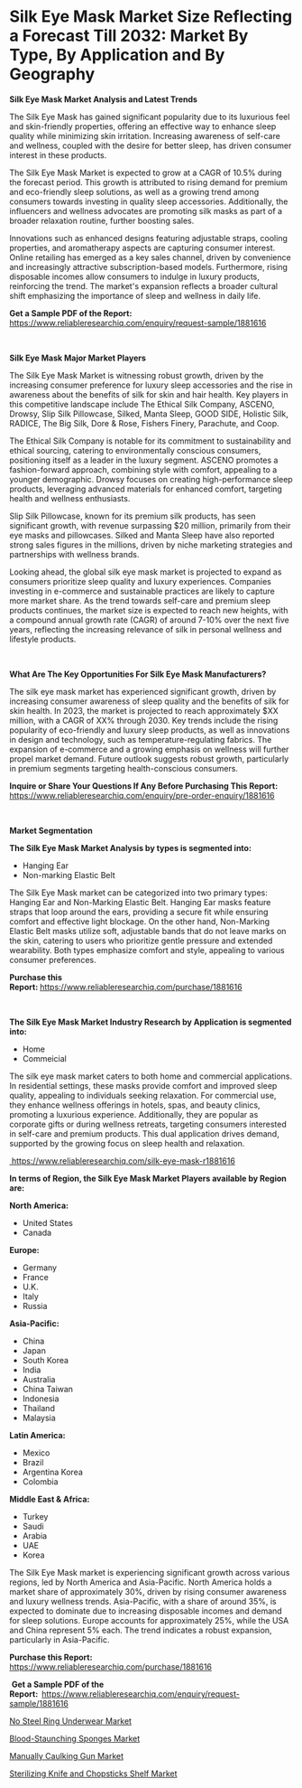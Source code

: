 <p><h1>Silk Eye Mask Market Size Reflecting a Forecast Till 2032: Market By Type, By Application and By Geography</h1></p><p><strong>Silk Eye Mask Market Analysis and Latest Trends</strong></p>
<p><p>The Silk Eye Mask has gained significant popularity due to its luxurious feel and skin-friendly properties, offering an effective way to enhance sleep quality while minimizing skin irritation. Increasing awareness of self-care and wellness, coupled with the desire for better sleep, has driven consumer interest in these products.</p><p>The Silk Eye Mask Market is expected to grow at a CAGR of 10.5% during the forecast period. This growth is attributed to rising demand for premium and eco-friendly sleep solutions, as well as a growing trend among consumers towards investing in quality sleep accessories. Additionally, the influencers and wellness advocates are promoting silk masks as part of a broader relaxation routine, further boosting sales.</p><p>Innovations such as enhanced designs featuring adjustable straps, cooling properties, and aromatherapy aspects are capturing consumer interest. Online retailing has emerged as a key sales channel, driven by convenience and increasingly attractive subscription-based models. Furthermore, rising disposable incomes allow consumers to indulge in luxury products, reinforcing the trend. The market's expansion reflects a broader cultural shift emphasizing the importance of sleep and wellness in daily life.</p></p>
<p><strong>Get a Sample PDF of the Report:&nbsp;</strong> <a href="https://www.reliableresearchiq.com/enquiry/request-sample/1881616?utm_campaign=103&utm_medium=2&utm_source=Github&utm_content=ia&utm_term=10022025&utm_id=silk-eye-mask">https://www.reliableresearchiq.com/enquiry/request-sample/1881616</a></p>
<p>&nbsp;</p>
<p><strong>Silk Eye Mask Major Market Players</strong></p>
<p><p>The Silk Eye Mask Market is witnessing robust growth, driven by the increasing consumer preference for luxury sleep accessories and the rise in awareness about the benefits of silk for skin and hair health. Key players in this competitive landscape include The Ethical Silk Company, ASCENO, Drowsy, Slip Silk Pillowcase, Silked, Manta Sleep, GOOD SIDE, Holistic Silk, RADICE, The Big Silk, Dore & Rose, Fishers Finery, Parachute, and Coop.</p><p>The Ethical Silk Company is notable for its commitment to sustainability and ethical sourcing, catering to environmentally conscious consumers, positioning itself as a leader in the luxury segment. ASCENO promotes a fashion-forward approach, combining style with comfort, appealing to a younger demographic. Drowsy focuses on creating high-performance sleep products, leveraging advanced materials for enhanced comfort, targeting health and wellness enthusiasts.</p><p>Slip Silk Pillowcase, known for its premium silk products, has seen significant growth, with revenue surpassing $20 million, primarily from their eye masks and pillowcases. Silked and Manta Sleep have also reported strong sales figures in the millions, driven by niche marketing strategies and partnerships with wellness brands.</p><p>Looking ahead, the global silk eye mask market is projected to expand as consumers prioritize sleep quality and luxury experiences. Companies investing in e-commerce and sustainable practices are likely to capture more market share. As the trend towards self-care and premium sleep products continues, the market size is expected to reach new heights, with a compound annual growth rate (CAGR) of around 7-10% over the next five years, reflecting the increasing relevance of silk in personal wellness and lifestyle products.</p></p>
<p>&nbsp;</p>
<p><strong>What Are The Key Opportunities For Silk Eye Mask Manufacturers?</strong></p>
<p><p>The silk eye mask market has experienced significant growth, driven by increasing consumer awareness of sleep quality and the benefits of silk for skin health. In 2023, the market is projected to reach approximately $XX million, with a CAGR of XX% through 2030. Key trends include the rising popularity of eco-friendly and luxury sleep products, as well as innovations in design and technology, such as temperature-regulating fabrics. The expansion of e-commerce and a growing emphasis on wellness will further propel market demand. Future outlook suggests robust growth, particularly in premium segments targeting health-conscious consumers.</p></p>
<p><strong>Inquire or Share Your Questions If Any Before Purchasing This Report:</strong> <a href="https://www.reliableresearchiq.com/enquiry/pre-order-enquiry/1881616?utm_campaign=103&utm_medium=2&utm_source=Github&utm_content=ia&utm_term=10022025&utm_id=silk-eye-mask">https://www.reliableresearchiq.com/enquiry/pre-order-enquiry/1881616</a></p>
<p>&nbsp;</p>
<p><strong>Market Segmentation</strong></p>
<p><strong>The Silk Eye Mask Market Analysis by types is segmented into:</strong></p>
<p><ul><li>Hanging Ear</li><li>Non-marking Elastic Belt</li></ul></p>
<p><p>The Silk Eye Mask market can be categorized into two primary types: Hanging Ear and Non-Marking Elastic Belt. Hanging Ear masks feature straps that loop around the ears, providing a secure fit while ensuring comfort and effective light blockage. On the other hand, Non-Marking Elastic Belt masks utilize soft, adjustable bands that do not leave marks on the skin, catering to users who prioritize gentle pressure and extended wearability. Both types emphasize comfort and style, appealing to various consumer preferences.</p></p>
<p><strong>Purchase this Report:&nbsp;</strong><a href="https://www.reliableresearchiq.com/purchase/1881616?utm_campaign=103&utm_medium=2&utm_source=Github&utm_content=ia&utm_term=10022025&utm_id=silk-eye-mask">https://www.reliableresearchiq.com/purchase/1881616</a></p>
<p>&nbsp;</p>
<p><strong>The Silk Eye Mask Market Industry Research by Application is segmented into:</strong></p>
<p><ul><li>Home</li><li>Commeicial</li></ul></p>
<p><p>The silk eye mask market caters to both home and commercial applications. In residential settings, these masks provide comfort and improved sleep quality, appealing to individuals seeking relaxation. For commercial use, they enhance wellness offerings in hotels, spas, and beauty clinics, promoting a luxurious experience. Additionally, they are popular as corporate gifts or during wellness retreats, targeting consumers interested in self-care and premium products. This dual application drives demand, supported by the growing focus on sleep health and relaxation.</p></p>
<p><a href="https://www.reliableresearchiq.com/silk-eye-mask-r1881616?utm_campaign=103&utm_medium=2&utm_source=Github&utm_content=ia&utm_term=10022025&utm_id=silk-eye-mask">&nbsp;https://www.reliableresearchiq.com/silk-eye-mask-r1881616</a></p>
<p><strong>In terms of Region, the Silk Eye Mask Market Players available by Region are:</strong></p>
<p>
    <p> <strong> North America: </strong>
        <ul>
            <li>United States</li>
            <li>Canada</li>
        </ul>
        </p> 
    <p> <strong> Europe: </strong>
        <ul>
            <li>Germany</li>
            <li>France</li>
            <li>U.K.</li>
            <li>Italy</li>
            <li>Russia</li>
        </ul>
        </p> 
    <p> <strong> Asia-Pacific: </strong>
        <ul>
            <li>China</li>
            <li>Japan</li>
            <li>South Korea</li>
            <li>India</li>
            <li>Australia</li>
            <li>China Taiwan</li>
            <li>Indonesia</li>
            <li>Thailand</li>
            <li>Malaysia</li>
        </ul>
        </p> 
    <p> <strong> Latin America: </strong>
        <ul>
            <li>Mexico</li>
            <li>Brazil</li>
            <li>Argentina Korea</li>
            <li>Colombia</li>
        </ul>
        </p> 
    <p> <strong> Middle East & Africa: </strong>
        <ul>
            <li>Turkey</li>
            <li>Saudi</li>
            <li>Arabia</li>
            <li>UAE</li>
            <li>Korea</li>
        </ul>
    </p>
    </p>
<p><p>The Silk Eye Mask market is experiencing significant growth across various regions, led by North America and Asia-Pacific. North America holds a market share of approximately 30%, driven by rising consumer awareness and luxury wellness trends. Asia-Pacific, with a share of around 35%, is expected to dominate due to increasing disposable incomes and demand for sleep solutions. Europe accounts for approximately 25%, while the USA and China represent 5% each. The trend indicates a robust expansion, particularly in Asia-Pacific.</p></p>
<p><strong>Purchase this Report: </strong><a href="https://www.reliableresearchiq.com/purchase/1881616?utm_campaign=103&utm_medium=2&utm_source=Github&utm_content=ia&utm_term=10022025&utm_id=silk-eye-mask">https://www.reliableresearchiq.com/purchase/1881616</a></p>
<p>&nbsp;<strong>Get a Sample PDF of the Report:&nbsp;&nbsp;</strong><a href="https://www.reliableresearchiq.com/enquiry/request-sample/1881616?utm_campaign=103&utm_medium=2&utm_source=Github&utm_content=ia&utm_term=10022025&utm_id=silk-eye-mask">https://www.reliableresearchiq.com/enquiry/request-sample/1881616</a></p>
<p><strong></strong></p>
<p><p><a href="https://github.com/gadhoknen/Market-Research-Report-List-1/blob/main/no-steel-ring-underwear-market.md?utm_campaign=103&utm_medium=2&utm_source=Github&utm_content=ia&utm_term=10022025&utm_id=silk-eye-mask">No Steel Ring Underwear Market</a></p><p><a href="https://github.com/huelarnzeba29/Market-Research-Report-List-1/blob/main/blood-staunching-sponges-market.md?utm_campaign=103&utm_medium=2&utm_source=Github&utm_content=ia&utm_term=10022025&utm_id=silk-eye-mask">Blood-Staunching Sponges Market</a></p><p><a href="https://github.com/theriiawande/Market-Research-Report-List-1/blob/main/manually-caulking-gun-market.md?utm_campaign=103&utm_medium=2&utm_source=Github&utm_content=ia&utm_term=10022025&utm_id=silk-eye-mask">Manually Caulking Gun Market</a></p><p><a href="https://github.com/ypumgtoivo/Market-Research-Report-List-1/blob/main/sterilizing-knife-and-chopsticks-shelf-market.md?utm_campaign=103&utm_medium=2&utm_source=Github&utm_content=ia&utm_term=10022025&utm_id=silk-eye-mask">Sterilizing Knife and Chopsticks Shelf Market</a></p></p>